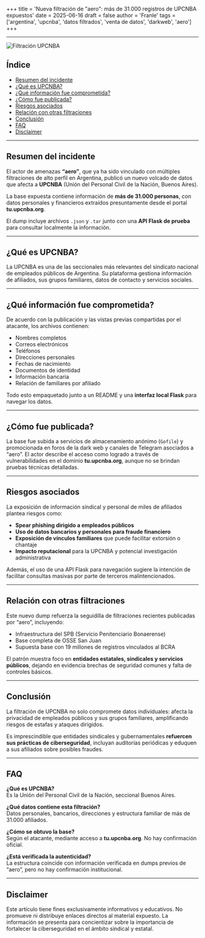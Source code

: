 +++
title = 'Nueva filtración de "aero": más de 31.000 registros de UPCNBA expuestos'
date = 2025-06-16
draft = false
author = 'Franle'
tags = ['argentina', 'upcnba', 'datos filtrados', 'venta de datos', 'darkweb', 'aero']
+++

---

![Filtración UPCNBA](https://i.gyazo.com/18179defa1ac16dd786204fe53dc212a.png)

## Índice
- [Resumen del incidente](#resumen-del-incidente)
- [¿Qué es UPCNBA?](#qué-es-upcnba)
- [¿Qué información fue comprometida?](#qué-información-fue-comprometida)
- [¿Cómo fue publicada?](#cómo-fue-publicada)
- [Riesgos asociados](#riesgos-asociados)
- [Relación con otras filtraciones](#relación-con-otras-filtraciones)
- [Conclusión](#conclusión)
- [FAQ](#faq)
- [Disclaimer](#disclaimer)

---

## Resumen del incidente

El actor de amenazas **“aero”**, que ya ha sido vinculado con múltiples filtraciones de alto perfil en Argentina, publicó un nuevo volcado de datos que afecta a **UPCNBA** (Unión del Personal Civil de la Nación, Buenos Aires).  

La base expuesta contiene información de **más de 31.000 personas**, con datos personales y financieros extraídos presuntamente desde el portal **tu.upcnba.org**.

El dump incluye archivos `.json` y `.tar` junto con una **API Flask de prueba** para consultar localmente la información.

---

## ¿Qué es UPCNBA?

La UPCNBA es una de las seccionales más relevantes del sindicato nacional de empleados públicos de Argentina. Su plataforma gestiona información de afiliados, sus grupos familiares, datos de contacto y servicios sociales.

---

## ¿Qué información fue comprometida?

De acuerdo con la publicación y las vistas previas compartidas por el atacante, los archivos contienen:

- Nombres completos  
- Correos electrónicos  
- Teléfonos  
- Direcciones personales  
- Fechas de nacimiento  
- Documentos de identidad  
- Información bancaria  
- Relación de familiares por afiliado

Todo esto empaquetado junto a un README y una **interfaz local Flask** para navegar los datos.

---

## ¿Cómo fue publicada?

La base fue subida a servicios de almacenamiento anónimo (`Gofile`) y promocionada en foros de la dark web y canales de Telegram asociados a “aero”. El actor describe el acceso como logrado a través de vulnerabilidades en el dominio **tu.upcnba.org**, aunque no se brindan pruebas técnicas detalladas.

---

## Riesgos asociados

La exposición de información sindical y personal de miles de afiliados plantea riesgos como:

- **Spear phishing dirigido a empleados públicos**  
- **Uso de datos bancarios y personales para fraude financiero**  
- **Exposición de vínculos familiares** que puede facilitar extorsión o chantaje  
- **Impacto reputacional** para la UPCNBA y potencial investigación administrativa

Además, el uso de una API Flask para navegación sugiere la intención de facilitar consultas masivas por parte de terceros malintencionados.

---

## Relación con otras filtraciones

Este nuevo dump refuerza la seguidilla de filtraciones recientes publicadas por “aero”, incluyendo:

- Infraestructura del SPB (Servicio Penitenciario Bonaerense)  
- Base completa de OSSE San Juan  
- Supuesta base con 19 millones de registros vinculados al BCRA

El patrón muestra foco en **entidades estatales, sindicales y servicios públicos**, dejando en evidencia brechas de seguridad comunes y falta de controles básicos.

---

## Conclusión

La filtración de UPCNBA no solo compromete datos individuales: afecta la privacidad de empleados públicos y sus grupos familiares, amplificando riesgos de estafas y ataques dirigidos.

Es imprescindible que entidades sindicales y gubernamentales **refuercen sus prácticas de ciberseguridad**, incluyan auditorías periódicas y eduquen a sus afiliados sobre posibles fraudes.

---

## FAQ

**¿Qué es UPCNBA?**  
Es la Unión del Personal Civil de la Nación, seccional Buenos Aires.

**¿Qué datos contiene esta filtración?**  
Datos personales, bancarios, direcciones y estructura familiar de más de 31.000 afiliados.

**¿Cómo se obtuvo la base?**  
Según el atacante, mediante acceso a **tu.upcnba.org**. No hay confirmación oficial.

**¿Está verificada la autenticidad?**  
La estructura coincide con información verificada en dumps previos de “aero”, pero no hay confirmación institucional.

---

## Disclaimer

Este artículo tiene fines exclusivamente informativos y educativos. No promueve ni distribuye enlaces directos al material expuesto. La información se presenta para concientizar sobre la importancia de fortalecer la ciberseguridad en el ámbito sindical y estatal.
